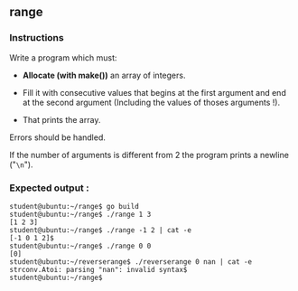 ## range

### Instructions

Write a program which must:

- **Allocate (with make())** an array of integers.

- Fill it with consecutive values that begins at the first argument and end at the second argument (Including the values of thoses arguments !).

- That prints the array.

Errors should be handled.

If the number of arguments is different from 2 the program prints a newline ("`\n`").

### Expected output :

```console
student@ubuntu:~/range$ go build
student@ubuntu:~/range$ ./range 1 3
[1 2 3]
student@ubuntu:~/range$ ./range -1 2 | cat -e
[-1 0 1 2]$
student@ubuntu:~/range$ ./range 0 0
[0]
student@ubuntu:~/reverserange$ ./reverserange 0 nan | cat -e
strconv.Atoi: parsing "nan": invalid syntax$
student@ubuntu:~/range$
```
